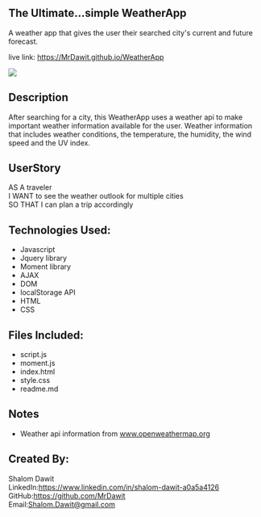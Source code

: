 ## The Ultimate...simple WeatherApp
A weather app that gives the user their searched city's current and future forecast. 

live link: https://MrDawit.github.io/WeatherApp 

<img src="#">

## Description
After searching for a city, this WeatherApp uses a weather api to make important weather information available for the user. Weather information that includes weather conditions, the temperature, the humidity, the wind speed and the UV index.

## UserStory

AS A traveler\
I WANT to see the weather outlook for multiple cities\
SO THAT I can plan a trip accordingly

## Technologies Used:
* Javascript
* Jquery library
* Moment library
* AJAX
* DOM
* localStorage API
* HTML
* CSS

## Files Included:
* script.js
* moment.js
* index.html
* style.css
* readme.md

## Notes
* Weather api information from www.openweathermap.org

## Created By:
Shalom Dawit\
LinkedIn:https://www.linkedin.com/in/shalom-dawit-a0a5a4126 \
GitHub:https://github.com/MrDawit \
Email:Shalom.Dawit@gmail.com 
